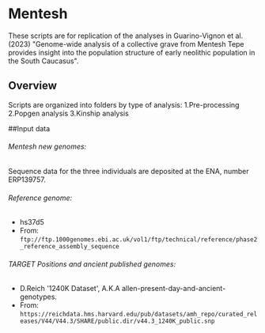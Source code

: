 # Mentesh

These scripts are for replication of the analyses in Guarino-Vignon et al. (2023) "Genome-wide analysis of a collective grave from Mentesh Tepe provides insight into the population structure of early neolithic population in the South Caucasus".

## Overview
Scripts are organized into folders by type of analysis: 1.Pre-processing 2.Popgen analysis 3.Kinship analysis

##Input data

###### Mentesh new genomes: 
Sequence data for the three individuals are deposited at the ENA, number ERP139757.

###### Reference genome: 
 - hs37d5
 - From: `ftp://ftp.1000genomes.ebi.ac.uk/vol1/ftp/technical/reference/phase2_reference_assembly_sequence`

###### TARGET Positions and ancient published genomes:
 - D.Reich '1240K Dataset', A.K.A allen-present-day-and-ancient-genotypes.
 - From: `https://reichdata.hms.harvard.edu/pub/datasets/amh_repo/curated_releases/V44/V44.3/SHARE/public.dir/v44.3_1240K_public.snp`
